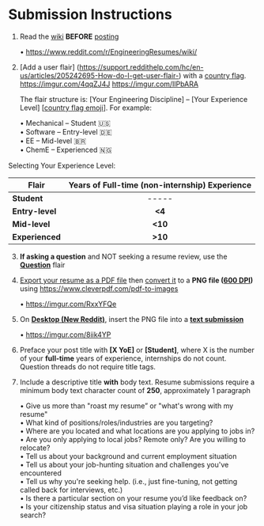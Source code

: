 # Submission Instructions

1. Read the [wiki](https://www.reddit.com/r/EngineeringResumes/wiki/index) **BEFORE** [posting](https://new.reddit.com/r/EngineeringResumes/submit)
   
     • https://www.reddit.com/r/EngineeringResumes/wiki/

2. [Add a user flair] (https://support.reddithelp.com/hc/en-us/articles/205242695-How-do-I-get-user-flair-) with a [country flag](https://emojipedia.org/flags). https://imgur.com/4qqZJ4J https://imgur.com/IlPbARA

    The flair structure is: [Your Engineering Discipline] – [Your Experience Level] [[country flag emoji](https://emojipedia.org/flags)]. For example:  

    • Mechanical – Student &#127482;&#127480;  
    • Software – Entry-level &#127465;&#127466;  
    • EE – Mid-level &#127463;&#127479;  
    • ChemE – Experienced &#127475;&#127468;  

  Selecting Your Experience Level:

   | Flair  | Years of Full-time (non-internship) Experience |
   | ------------- |:-------------:|
   | **Student** | ----- |
   | **Entry-level** | **<4** |
   | **Mid-level** | **<10** |
   | **Experienced** | **>10** |
 
3. **If asking a question** and NOT seeking a resume review, use the **[Question](https://old.reddit.com/r/EngineeringResumes/search?sort=new&restrict_sr=on&q=flair%3AQuestion)** flair

4. [Export your resume as a PDF file](https://www.adobe.com/uk/acrobat/resources/google-doc-to-pdf.html) then [convert it](https://www.cleverpdf.com/pdf-to-images) to a **PNG file ([600 DPI](https://imgur.com/RxxYFQe))** using https://www.cleverpdf.com/pdf-to-images  

    • https://imgur.com/RxxYFQe

5. On **[Desktop (New Reddit)](https://new.reddit.com/r/EngineeringResumes/submit)**, insert the PNG file into a **[text submission](https://imgur.com/8iik4YP)**  

    • https://imgur.com/8iik4YP

5. Preface your post title with **[X YoE]** or **[Student]**, where X is the number of your **full-time** years of experience, internships do not count. Question threads do not require title tags.

6. Include a descriptive title **with** body text. Resume submissions require a minimum body text character count of **250**, approximately 1 paragraph  

    • Give us more than "roast my resume” or "what's wrong with my resume"  
    • What kind of positions/roles/industries are you targeting?  
    • Where are you located and what locations are you applying to jobs in?  
    • Are you only applying to local jobs? Remote only? Are you willing to relocate?  
    • Tell us about your background and current employment situation  
    • Tell us about your job-hunting situation and challenges you've encountered  
    • Tell us why you're seeking help. (i.e., just fine-tuning, not getting called back for interviews, etc.)  
    • Is there a particular section on your resume you’d like feedback on?  
    • Is your citizenship status and visa situation playing a role in your job search?